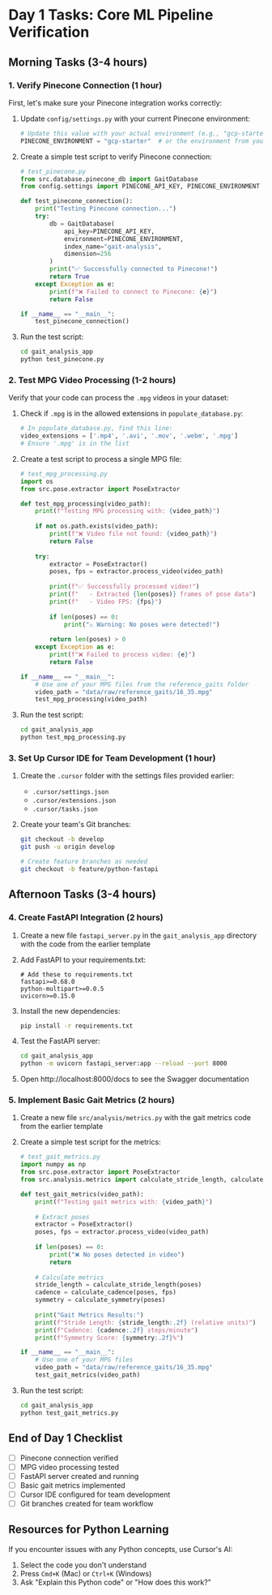 # Day 1 Tasks: Core ML Pipeline Verification

## Morning Tasks (3-4 hours)

### 1. Verify Pinecone Connection (1 hour)

First, let's make sure your Pinecone integration works correctly:

1. Update `config/settings.py` with your current Pinecone environment:
   ```python
   # Update this value with your actual environment (e.g., "gcp-starter")
   PINECONE_ENVIRONMENT = "gcp-starter"  # or the environment from your Pinecone dashboard
   ```

2. Create a simple test script to verify Pinecone connection:
   ```python
   # test_pinecone.py
   from src.database.pinecone_db import GaitDatabase
   from config.settings import PINECONE_API_KEY, PINECONE_ENVIRONMENT
   
   def test_pinecone_connection():
       print("Testing Pinecone connection...")
       try:
           db = GaitDatabase(
               api_key=PINECONE_API_KEY,
               environment=PINECONE_ENVIRONMENT,
               index_name="gait-analysis",
               dimension=256
           )
           print("✅ Successfully connected to Pinecone!")
           return True
       except Exception as e:
           print(f"❌ Failed to connect to Pinecone: {e}")
           return False
   
   if __name__ == "__main__":
       test_pinecone_connection()
   ```

3. Run the test script:
   ```bash
   cd gait_analysis_app
   python test_pinecone.py
   ```

### 2. Test MPG Video Processing (1-2 hours)

Verify that your code can process the `.mpg` videos in your dataset:

1. Check if `.mpg` is in the allowed extensions in `populate_database.py`:
   ```python
   # In populate_database.py, find this line:
   video_extensions = ['.mp4', '.avi', '.mov', '.webm', '.mpg']
   # Ensure '.mpg' is in the list
   ```

2. Create a test script to process a single MPG file:
   ```python
   # test_mpg_processing.py
   import os
   from src.pose.extractor import PoseExtractor
   
   def test_mpg_processing(video_path):
       print(f"Testing MPG processing with: {video_path}")
       
       if not os.path.exists(video_path):
           print(f"❌ Video file not found: {video_path}")
           return False
       
       try:
           extractor = PoseExtractor()
           poses, fps = extractor.process_video(video_path)
           
           print(f"✅ Successfully processed video!")
           print(f"   - Extracted {len(poses)} frames of pose data")
           print(f"   - Video FPS: {fps}")
           
           if len(poses) == 0:
               print("⚠️ Warning: No poses were detected!")
           
           return len(poses) > 0
       except Exception as e:
           print(f"❌ Failed to process video: {e}")
           return False
   
   if __name__ == "__main__":
       # Use one of your MPG files from the reference_gaits folder
       video_path = "data/raw/reference_gaits/16_35.mpg"
       test_mpg_processing(video_path)
   ```

3. Run the test script:
   ```bash
   cd gait_analysis_app
   python test_mpg_processing.py
   ```

### 3. Set Up Cursor IDE for Team Development (1 hour)

1. Create the `.cursor` folder with the settings files provided earlier:
   - `.cursor/settings.json`
   - `.cursor/extensions.json`
   - `.cursor/tasks.json`

2. Create your team's Git branches:
   ```bash
   git checkout -b develop
   git push -u origin develop
   
   # Create feature branches as needed
   git checkout -b feature/python-fastapi
   ```

## Afternoon Tasks (3-4 hours)

### 4. Create FastAPI Integration (2 hours)

1. Create a new file `fastapi_server.py` in the `gait_analysis_app` directory with the code from the earlier template

2. Add FastAPI to your requirements.txt:
   ```
   # Add these to requirements.txt
   fastapi>=0.68.0
   python-multipart>=0.0.5
   uvicorn>=0.15.0
   ```

3. Install the new dependencies:
   ```bash
   pip install -r requirements.txt
   ```

4. Test the FastAPI server:
   ```bash
   cd gait_analysis_app
   python -m uvicorn fastapi_server:app --reload --port 8000
   ```
   
5. Open http://localhost:8000/docs to see the Swagger documentation

### 5. Implement Basic Gait Metrics (2 hours)

1. Create a new file `src/analysis/metrics.py` with the gait metrics code from the earlier template

2. Create a simple test script for the metrics:
   ```python
   # test_gait_metrics.py
   import numpy as np
   from src.pose.extractor import PoseExtractor
   from src.analysis.metrics import calculate_stride_length, calculate_cadence, calculate_symmetry
   
   def test_gait_metrics(video_path):
       print(f"Testing gait metrics with: {video_path}")
       
       # Extract poses
       extractor = PoseExtractor()
       poses, fps = extractor.process_video(video_path)
       
       if len(poses) == 0:
           print("❌ No poses detected in video")
           return
       
       # Calculate metrics
       stride_length = calculate_stride_length(poses)
       cadence = calculate_cadence(poses, fps)
       symmetry = calculate_symmetry(poses)
       
       print("Gait Metrics Results:")
       print(f"Stride Length: {stride_length:.2f} (relative units)")
       print(f"Cadence: {cadence:.2f} steps/minute")
       print(f"Symmetry Score: {symmetry:.2f}%")
   
   if __name__ == "__main__":
       # Use one of your MPG files
       video_path = "data/raw/reference_gaits/16_35.mpg"
       test_gait_metrics(video_path)
   ```

3. Run the test script:
   ```bash
   cd gait_analysis_app
   python test_gait_metrics.py
   ```

## End of Day 1 Checklist

- [ ] Pinecone connection verified 
- [ ] MPG video processing tested
- [ ] FastAPI server created and running
- [ ] Basic gait metrics implemented
- [ ] Cursor IDE configured for team development
- [ ] Git branches created for team workflow

## Resources for Python Learning

If you encounter issues with any Python concepts, use Cursor's AI:

1. Select the code you don't understand
2. Press `Cmd+K` (Mac) or `Ctrl+K` (Windows)
3. Ask "Explain this Python code" or "How does this work?"